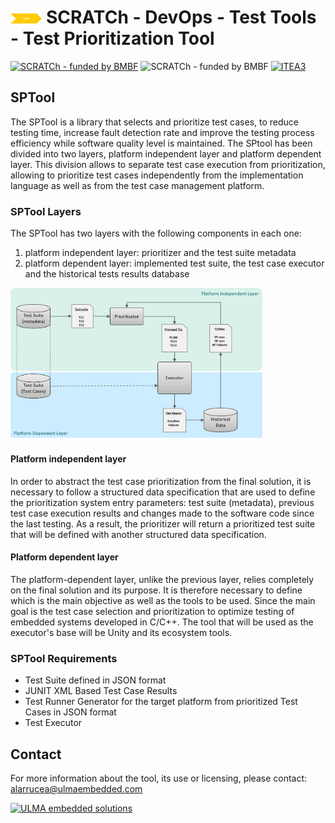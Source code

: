 # <img src="../../../images/test.png" alt ='test'  width="10%" >  SCRATCh - DevOps - Test Tools - Test Prioritization Tool  

[![SCRATCh - funded by BMBF](https://img.shields.io/badge/part%20of-SCRATCh-yellow)](https://scratch-itea3.eu/)
![SCRATCh - funded by BMBF](https://img.shields.io/badge/funded%20by-BMBF-blue)
[![ITEA3](https://img.shields.io/badge/supported%20by-ITEA3-orange)](https://www.itea3.org)

## SPTool 
The SPTool is a library that selects and prioritize test cases, to reduce testing time, increase fault detection rate and improve the testing process efficiency while software quality level is maintained. 
The SPtool has been divided into two layers, platform independent layer and platform dependent layer. This division allows to separate test case execution from prioritization, allowing to prioritize test cases independently from the implementation language as well as from the test case management platform.

### SPTool Layers
The SPTool has two layers with the following components in each one:
1. platform independent layer: prioritizer and the test suite metadata 
2. platform dependent layer: implemented test suite, the test case executor  and the historical tests results database 

<img src="./images/sptool.png" alt ='SPTool architecture'  width="80%" >

#### Platform independent layer
In order to abstract the test case prioritization from the final solution, it is necessary to follow a structured data specification that are used to define the prioritization system entry parameters: test suite (metadata), previous test case execution results and changes made to the software code since the last testing. As a result,  the prioritizer will return a prioritized test suite that will be defined with another structured data specification. 


#### Platform dependent layer
The platform-dependent layer, unlike the previous layer, relies completely on the final solution and its purpose. It is therefore necessary to define which is the main objective as well as the tools to be used. Since the main goal is the test case selection and prioritization to optimize testing of embedded systems developed in C/C++. The tool that will be used as the executor's base will be Unity and its ecosystem tools.

### SPTool Requirements

* Test Suite defined in JSON format
* JUNIT XML Based Test Case Results
* Test Runner Generator for the target platform from prioritized Test Cases in JSON format
* Test Executor

## Contact
For more information about the tool, its use or licensing, please contact: <alarrucea@ulmaembedded.com>



<a href="https://www.ulmaembedded.com"> <img src="https://www.ulmaembedded.com/img/logo-pie.png" alt ='ULMA embedded solutions'  width="20%" ></a>

